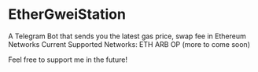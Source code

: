 # EtherGweiStation

A Telegram Bot that sends you the latest gas price, swap fee in Ethereum Networks 
Current Supported Networks: ETH ARB OP (more to come soon)

Feel free to support me in the future!
